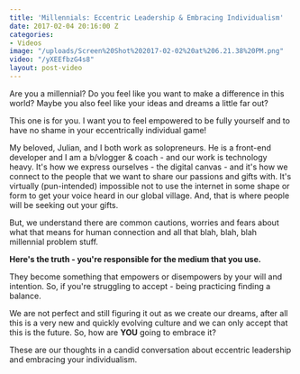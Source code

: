 ```yaml
---
title: 'Millennials: Eccentric Leadership & Embracing Individualism'
date: 2017-02-04 20:16:00 Z
categories:
- Videos
image: "/uploads/Screen%20Shot%202017-02-02%20at%206.21.38%20PM.png"
video: "/yXEEfbzG4s8"
layout: post-video
---
```


Are you a millennial?  Do you feel like you want to make a difference in this world? Maybe you also feel like your ideas and dreams a little far out? 

This one is for you.  I want you to feel empowered to be fully yourself and to have no shame in your eccentrically individual game!

My beloved, Julian, and I both work as solopreneurs. He is a front-end developer and I am a b/vlogger & coach - and our work is technology heavy. It's how we express ourselves - the digital canvas - and it's how we connect to the people that we want to share our passions and gifts with. It's virtually (pun-intended) impossible not to use the internet in some shape or form to get your voice heard in our global village. And, that is where people will be seeking out your gifts. 

But, we understand there are common cautions, worries and fears about what that means for human connection and all that blah, blah, blah millennial problem stuff.

**Here's the truth - you're responsible for the medium that you use.** 

They become something that empowers or disempowers by your will and intention. So, if you're struggling to accept - being practicing finding a balance. 

We are not perfect and still figuring it out as we create our dreams, after all this is a very new and quickly evolving culture and we can only accept that this is the future. So, how are **YOU** going to embrace it?

These are our thoughts in a candid conversation about eccentric leadership and embracing your individualism.